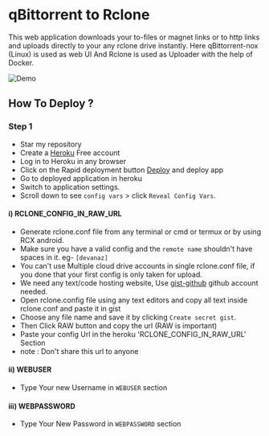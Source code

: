 # qBittorrent to Rclone 

This web application downloads your to-files or magnet links or to http links and uploads directly to your any rclone drive instantly.
Here qBittorrent-nox (Linux) is used as web UI And Rclone is used as Uploader with the help of Docker.


![Demo](https://i.ibb.co/VB91bX2/image.png)


## How To Deploy ?
### Step 1
* Star my repository
* Create a [Heroku](https://dashboard.heroku.com/login) Free account
* Log in to Heroku in any browser
* Click on the Rapid deployment button [Deploy](https://developeranaz.github.io/qbittorrent-to-rclone-heroku/random.html) and deploy app
* Go to deployed application in heroku
* Switch to application settings.
* Scroll down to see `config vars` > click `Reveal Config Vars`.

#### i) RCLONE_CONFIG_IN_RAW_URL

* Generate rclone.conf file from any terminal or cmd or termux or by using RCX android.
* Make sure you have a valid config and the `remote name` shouldn't have spaces in it. eg- `[devanaz]`
* You can't use Multiple cloud drive accounts in single rclone.conf file, if you done that your first config is only taken for upload.
* We need any text/code hosting website, Use [gist-github](https://gist.github.com) github account needed.
* Open rclone.config file using any text editors and copy all text inside rclone.conf and paste it in gist
* Choose any file name and save it by clicking `Create secret gist`.
* Then Click RAW button and copy the url (RAW is important)
* Paste your config Url in the heroku 'RCLONE_CONFIG_IN_RAW_URL' Section 
* note : Don't share this url to anyone

#### ii) WEBUSER
* Type Your new Username in `WEBUSER` section

#### iii) WEBPASSWORD
* Type Your New Password in `WEBPASSWORD` section
